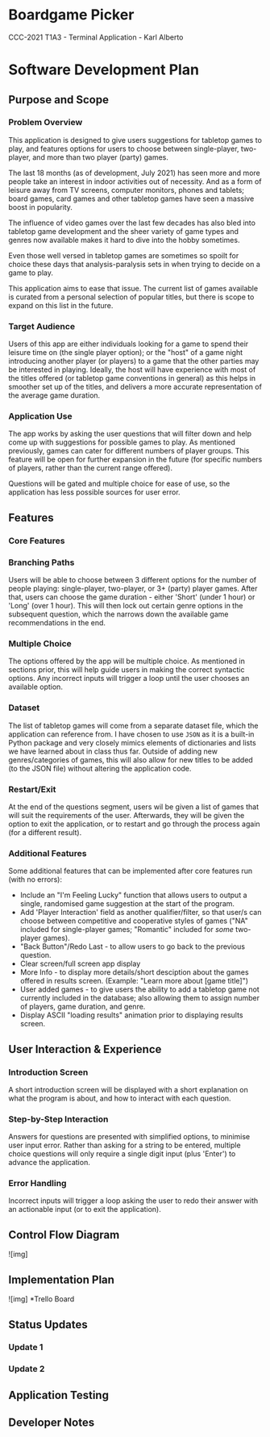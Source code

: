 # Boardgame Picker
CCC-2021 T1A3 - Terminal Application - Karl Alberto

# Software Development Plan

## Purpose and Scope

### Problem Overview

This application is designed to give users suggestions for tabletop games to play, and features options for users to choose between single-player, two-player, and more than two player (party) games.

The last 18 months (as of development, July 2021) has seen more and more people take an interest in indoor activities out of necessity. And as a form of leisure away from TV screens, computer monitors, phones and tablets; board games, card games and other tabletop games have seen a massive boost in popularity.

The influence of video games over the last few decades has also bled into tabletop game development and the sheer variety of game types and genres now available makes it hard to dive into the hobby sometimes.

Even those well versed in tabletop games are sometimes so spoilt for choice these days that analysis-paralysis sets in when trying to decide on a game to play.

This application aims to ease that issue. The current list of games available is curated from a personal selection of popular titles, but there is scope to expand on this list in the future.

### Target Audience

Users of this app are either individuals looking for a game to spend their leisure time on (the single player option); or the "host" of a game night introducing another player (or players) to a game that the other parties may be interested in playing. Ideally, the host will have experience with most of the titles offered (or tabletop game conventions in general) as this helps in smoother set up of the titles, and delivers a more accurate representation of the average game duration.

### Application Use

The app works by asking the user questions that will filter down and help come up with suggestions for possible games to play. As mentioned previously, games can cater for different numbers of player groups. This feature will be open for further expansion in the future (for specific numbers of players, rather than the current range offered).

Questions will be gated and multiple choice for ease of use, so the application has less possible sources for user error.


## Features

### **Core Features**

### Branching Paths

Users will be able to choose between 3 different options for the number of people playing: single-player, two-player, or 3+ (party) player games. After that, users can choose the game duration - either 'Short' (under 1 hour) or 'Long' (over 1 hour). This will then lock out certain genre options in the subsequent question, which the narrows down the available game recommendations in the end.

### Multiple Choice

The options offered by the app will be multiple choice. As mentioned in sections prior, this will help guide users in making the correct syntactic options. Any incorrect inputs will trigger a loop until the user chooses an available option.

### Dataset

The list of tabletop games will come from a separate dataset file, which the application can reference from. I have chosen to use `JSON` as it is a built-in Python package and very closely mimics elements of dictionaries and lists we have learned about in class thus far. Outside of adding new genres/categories of games, this will also allow for new titles to be added (to the JSON file) without altering the application code.

### Restart/Exit

At the end of the questions segment, users wil be given a list of games that will suit the requirements of the user. Afterwards, they will be given the option to exit the application, or to restart and go through the process again (for a different result).

### **Additional Features**

Some additional features that can be implemented after core features run (with no errors):

* Include an "I'm Feeling Lucky" function that allows users to output a single, randomised game suggestion at the start of the program.
* Add 'Player Interaction' field as another qualifier/filter, so that user/s can choose between competitive and cooperative styles of games ("NA" included for single-player games; "Romantic" included for _some_ two-player games).
* "Back Button"/Redo Last - to allow users to go back to the previous question.
* Clear screen/full screen app display
* More Info - to display more details/short desciption about the games offered in results screen. (Example: "Learn more about [game title]")
* User added games - to give users the ability to add a tabletop game not currently included in the database; also allowing them to assign number of players, game duration, and genre.
* Display ASCII "loading results" animation prior to displaying results screen.

## User Interaction & Experience

### Introduction Screen

A short introduction screen will be displayed with a short explanation on what the program is about, and how to interact with each question.

### Step-by-Step Interaction

Answers for questions are presented with simplified options, to minimise user input error. Rather than asking for a string to be entered, multiple choice questions will only require a single digit input (plus 'Enter') to advance the application.

### Error Handling

Incorrect inputs will trigger a loop asking the user to redo their answer with an actionable input (or to exit the application).

## Control Flow Diagram

![img]

## Implementation Plan

![img] *Trello Board


## Status Updates

### Update 1

### Update 2


## Application Testing

## Developer Notes
